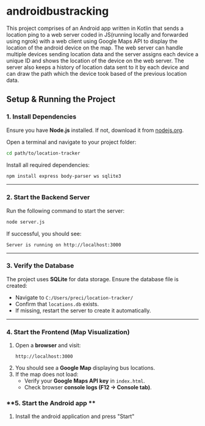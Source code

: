 # androidbustracking
This project comprises of an Android app written in Kotlin that sends a location ping to a web server coded in JS(running locally and forwarded using ngrok) with a web client using Google Maps API to display the location of the android device on the map. The web server can handle multiple devices sending location data and the server assigns each device a unique ID and shows the location of the device on the web server. The server also keeps a history of location data sent to it by each device and can draw the path which the device took based of the previous location data. 


## **Setup & Running the Project**

### **1. Install Dependencies**
Ensure you have **Node.js** installed. If not, download it from [nodejs.org](https://nodejs.org/).

Open a terminal and navigate to your project folder:
```sh
cd path/to/location-tracker
```
Install all required dependencies:
```sh
npm install express body-parser ws sqlite3
```

---

### **2. Start the Backend Server**
Run the following command to start the server:
```sh
node server.js
```
If successful, you should see:
```
Server is running on http://localhost:3000
```

---

### **3. Verify the Database**
The project uses **SQLite** for data storage. Ensure the database file is created:
- Navigate to `C:/Users/preci/location-tracker/`
- Confirm that `locations.db` exists.
- If missing, restart the server to create it automatically.

---

### **4. Start the Frontend (Map Visualization)**
1. Open a **browser** and visit:
   ```
   http://localhost:3000
   ```
2. You should see a **Google Map** displaying bus locations.
3. If the map does not load:
   - Verify your **Google Maps API key** in `index.html`.
   - Check browser **console logs (F12 → Console tab)**.

### **5. Start the Android app **
1. Install the android application and press "Start"

